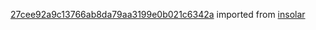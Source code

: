 [27cee92a9c13766ab8da79aa3199e0b021c6342a](https://github.com/insolar/insolar/commit/27cee92a9c13766ab8da79aa3199e0b021c6342a) imported from [insolar](https://github.com/insolar/insolar)
